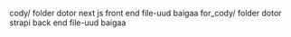 cody/ folder dotor next js front end file-uud baigaa
for_cody/ folder dotor strapi back end file-uud baigaa
